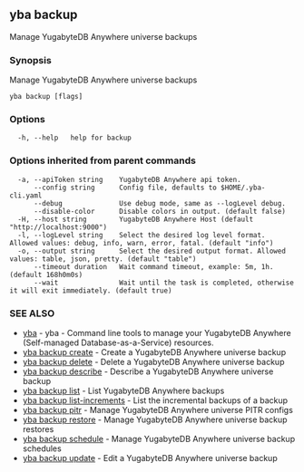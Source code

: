 ## yba backup

Manage YugabyteDB Anywhere universe backups

### Synopsis

Manage YugabyteDB Anywhere universe backups

```
yba backup [flags]
```

### Options

```
  -h, --help   help for backup
```

### Options inherited from parent commands

```
  -a, --apiToken string    YugabyteDB Anywhere api token.
      --config string      Config file, defaults to $HOME/.yba-cli.yaml
      --debug              Use debug mode, same as --logLevel debug.
      --disable-color      Disable colors in output. (default false)
  -H, --host string        YugabyteDB Anywhere Host (default "http://localhost:9000")
  -l, --logLevel string    Select the desired log level format. Allowed values: debug, info, warn, error, fatal. (default "info")
  -o, --output string      Select the desired output format. Allowed values: table, json, pretty. (default "table")
      --timeout duration   Wait command timeout, example: 5m, 1h. (default 168h0m0s)
      --wait               Wait until the task is completed, otherwise it will exit immediately. (default true)
```

### SEE ALSO

* [yba](yba.md)	 - yba - Command line tools to manage your YugabyteDB Anywhere (Self-managed Database-as-a-Service) resources.
* [yba backup create](yba_backup_create.md)	 - Create a YugabyteDB Anywhere universe backup
* [yba backup delete](yba_backup_delete.md)	 - Delete a YugabyteDB Anywhere universe backup
* [yba backup describe](yba_backup_describe.md)	 - Describe a YugabyteDB Anywhere universe backup
* [yba backup list](yba_backup_list.md)	 - List YugabyteDB Anywhere backups
* [yba backup list-increments](yba_backup_list-increments.md)	 - List the incremental backups of a backup
* [yba backup pitr](yba_backup_pitr.md)	 - Manage YugabyteDB Anywhere universe PITR configs
* [yba backup restore](yba_backup_restore.md)	 - Manage YugabyteDB Anywhere universe backup restores
* [yba backup schedule](yba_backup_schedule.md)	 - Manage YugabyteDB Anywhere universe backup schedules
* [yba backup update](yba_backup_update.md)	 - Edit a YugabyteDB Anywhere universe backup

